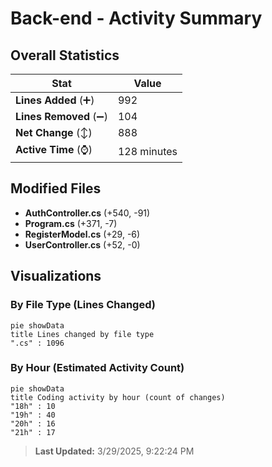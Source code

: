 # Back-end - Activity Summary 

## Overall Statistics

| Stat                   | Value                                                             |
| ---------------------- | ----------------------------------------------------------------- |
| **Lines Added** (➕)   | 992                                          |
| **Lines Removed** (➖) | 104                                        |
| **Net Change** (↕)    | 888                |
| **Active Time** (⌚)   | 128 minutes |


## Modified Files
- **AuthController.cs** (+540, -91)
- **Program.cs** (+371, -7)
- **RegisterModel.cs** (+29, -6)
- **UserController.cs** (+52, -0)

## Visualizations

### By File Type (Lines Changed)

```mermaid
pie showData
title Lines changed by file type
".cs" : 1096
```

### By Hour (Estimated Activity Count)

```mermaid
pie showData
title Coding activity by hour (count of changes)
"18h" : 10
"19h" : 40
"20h" : 16
"21h" : 17
```


> **Last Updated:** 3/29/2025, 9:22:24 PM